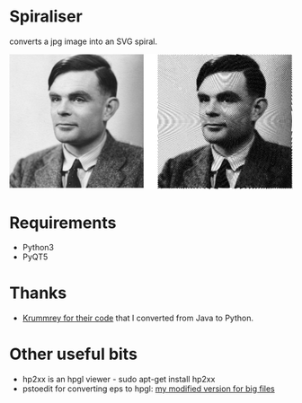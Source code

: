 # Spiraliser

converts a jpg image into an SVG spiral. 

![example](example.jpg)

# Requirements

* Python3
* PyQT5

# Thanks

* [Krummrey for their code](https://github.com/krummrey/SpiralFromImage) that I converted from Java to Python.

# Other useful bits

* hp2xx is an hpgl viewer - sudo apt-get install hp2xx
* pstoedit for converting eps to hpgl: [my modified version for big files](https://github.com/mattvenn/pstoedit-3.70)

